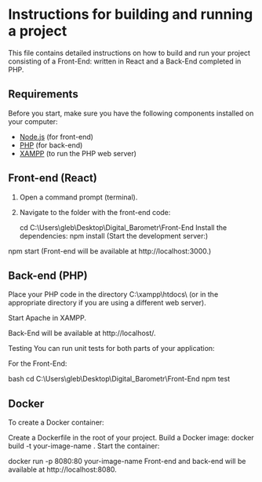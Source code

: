 # Instructions for building and running a project

This file contains detailed instructions on how to build and run your project consisting of a Front-End: written in React and a Back-End completed in PHP.

## Requirements

Before you start, make sure you have the following components installed on your computer:

- [Node.js](https://nodejs.org/) (for front-end)
- [PHP](https://www.php.net/) (for back-end)
- [XAMPP](https://www.apachefriends.org/index.html) (to run the PHP web server)

## Front-end (React)

1. Open a command prompt (terminal).

2. Navigate to the folder with the front-end code:

   cd C:\Users\gleb\Desktop\Digital_Barometr\Front-End
Install the dependencies:
npm install (Start the development server:)

npm start (Front-end will be available at http://localhost:3000.)

## Back-end (PHP)
Place your PHP code in the directory C:\xampp\htdocs\ (or in the appropriate directory if you are using a different web server).

Start Apache in XAMPP.

Back-End will be available at http://localhost/.

Testing
You can run unit tests for both parts of your application:

For the Front-End:

bash
cd C:\Users\gleb\Desktop\Digital_Barometr\Front-End
npm test

## Docker
To create a Docker container:

Create a Dockerfile in the root of your project.
Build a Docker image:
docker build -t your-image-name .
Start the container:

docker run -p 8080:80 your-image-name
Front-end and back-end will be available at http://localhost:8080.
